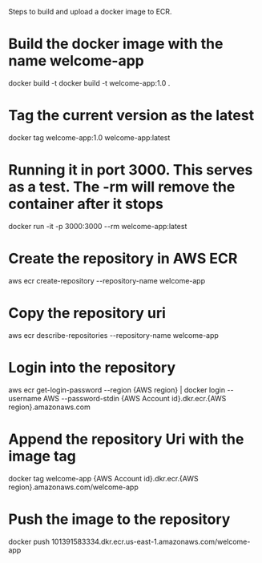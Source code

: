 Steps to build and upload a docker image to ECR.

# Build the docker image with the name welcome-app
docker build -t docker build -t welcome-app:1.0 .

# Tag the current version as the latest
docker tag welcome-app:1.0 welcome-app:latest

# Running it in port 3000. This serves as a test. The -rm will remove the container after it stops
docker run -it -p 3000:3000 --rm welcome-app:latest

# Create the repository in AWS ECR
aws ecr create-repository --repository-name welcome-app

# Copy the repository uri
aws ecr describe-repositories --repository-name welcome-app

# Login into the repository
aws ecr get-login-password --region {AWS region} | docker login --username AWS --password-stdin
{AWS Account id}.dkr.ecr.{AWS region}.amazonaws.com

# Append the repository Uri with the image tag
docker tag welcome-app {AWS Account id}.dkr.ecr.{AWS region}.amazonaws.com/welcome-app

# Push the image to the repository
docker push 101391583334.dkr.ecr.us-east-1.amazonaws.com/welcome-app